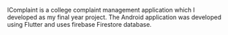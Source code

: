 IComplaint is a college complaint management application 
which I developed as my final year project. 
The Android application was developed using Flutter and uses firebase Firestore database. 
